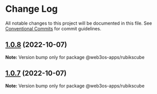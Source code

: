 # Change Log

All notable changes to this project will be documented in this file.
See [Conventional Commits](https://conventionalcommits.org) for commit guidelines.

## [1.0.8](https://github.com/web3os-org/web3os-apps/compare/@web3os-apps/rubikscube@1.0.6...@web3os-apps/rubikscube@1.0.8) (2022-10-07)

**Note:** Version bump only for package @web3os-apps/rubikscube





## [1.0.7](https://github.com/web3os-org/web3os-apps/compare/@web3os-apps/rubikscube@1.0.6...@web3os-apps/rubikscube@1.0.7) (2022-10-07)

**Note:** Version bump only for package @web3os-apps/rubikscube
